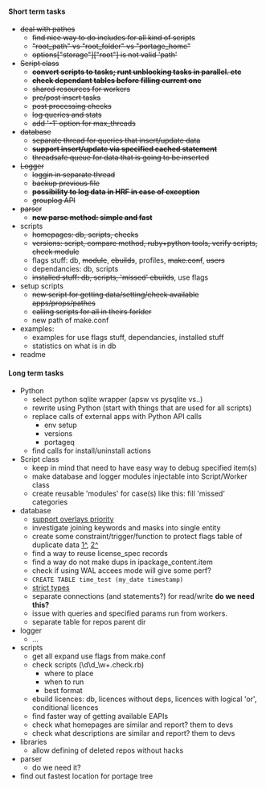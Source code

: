 #### Short term tasks
* ~~deal with pathes~~
    + ~~find nice way to do includes for all kind of scripts~~
    + ~~"root_path" vs "root_folder" vs "portage_home"~~
    + ~~options["storage"]["root"] is not valid 'path'~~
* ~~Script class~~
    + ~~**convert scripts to tasks; runt unblocking tasks in parallel. etc**~~
    + ~~**check dependant tables before filling current one**~~
    + ~~shared resources for workers~~
    + ~~pre/post insert tasks~~
    + ~~post processing checks~~
    + ~~log queries and stats~~
    + ~~add '-1' option for max_threads~~
* ~~database~~
    + ~~separate thread for queries that insert/update data~~
    + ~~**support insert/update via specified cached statement**~~
    + ~~threadsafe queue for data that is going to be inserted~~
* ~~Logger~~
    + ~~loggin in separate thread~~
    + ~~backup previous file~~
    + ~~**possibility to log data in HRF in case of exception**~~
    + ~~grouplog API~~
* ~~parser~~
    * ~~**new parse method: simple and fast**~~
* scripts
    + ~~homepages: db, scripts, checks~~
    + ~~versions: script, compare method, ruby+python tools, verify scripts, check module~~
    + flags stuff: db, ~~module~~, ~~ebuilds~~, profiles, ~~make.conf~~, ~~users~~
    + dependancies: db, scripts
    + ~~installed stuff: db, scripts, 'missed' ebuilds~~, use flags
* setup scripts
    + ~~new script for getting data/setting/check available apps/props/pathes~~
    + ~~calling scripts for all in theirs forlder~~
    + new path of make.conf
* examples:
    + examples for use flags stuff, dependancies, installed stuff
    + statistics on what is in db
* readme

#### Long term tasks
* Python
    + select python sqlite wrapper (apsw vs pysqlite vs..)
    + rewrite using Python (start with things that are used for all scripts)
    + replace calls of external apps with Python API calls
        - env setup
        - versions
        - portageq
    + find calls for install/uninstall actions
* Script class
    + keep in mind that need to have easy way to debug specified item(s)
    + make database and logger modules injectable into Script/Worker class
    + create reusable 'modules' for case(s) like this: fill 'missed' categories
* database
    + [support overlays priority](https://www.linux.org.ru/forum/general/8364331?cid=8366484)
    + investigate joining keywords and masks into single entity
    + create some constraint/trigger/function to protect flags table of duplicate data [1^](https://www.linux.org.ru/forum/development/8077477), [2^](http://stackoverflow.com/questions/10231338/)
    + find a way to reuse license_spec records
    + find a way do not make dups in ipackage_content.item
    + check if using WAL accees mode will give some perf?
    + ```CREATE TABLE time_test (my_date timestamp)```
    + [strict types](http://stackoverflow.com/questions/2761563/sqlite-data-types)
    + separate connections (and statements?) for read/write __do we need this?__
    + issue with queries and specified params run from workers.
    + separate table for repos parent dir
* logger
    + ...
* scripts
    + get all expand use flags from make.conf
    + check scripts (\d\d_\w+\.check\.rb)
        - where to place
        - when to run
        - best format
    + ebuild licences: db, licences without deps, licences with logical 'or', conditional licences
    + find faster way of getting available EAPIs
    + check what homepages are similar and report? them to devs
    + check what descriptions are similar and report? them to devs
* libraries
    + allow defining of deleted repos without hacks
* parser
    + do we need it?
* find out fastest location for portage tree

